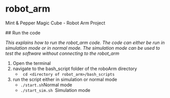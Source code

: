 # robot_arm

Mint & Pepper Magic Cube - Robot Arm Project


## Run the code

*This explains how to run the robot_arm code. The code can either be run in simulation mode or in normal mode. The simulation mode can be used to test the software without connecting to the robot_arm*

1. Open the terminal
2. navigate to the bash_script folder of the roboArm directory
	* ``` cd <directory of robot_arm>/bash_scripts```
3. run the script either in simulation or normal mode
	* ``` ./start.sh ```Normal mode
	* ```./start_sim.sh ```Simulation mode



